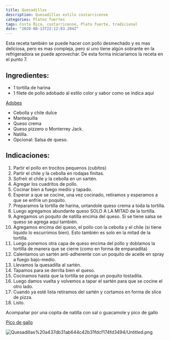 ```yaml
---
title: Quesadillas
description: Quesadillas estilo costarricense
categories: Platos fuertes
tags: Costa Rica, costarricense, Plato fuerte, tradicional
date: "2020-08-13T22:12:03.284Z"
---
```

Esta receta también se puede hacer con pollo desmechado y es mas deliciosa, pero es mas compleja, pero si uno tiene algún sobrante en la refrigeradora se puede aprovechar. De esta forma iniciaríamos la receta en el punto 7.

## Ingredientes:

- 1 tortilla de harina
- 1 filete de pollo adobado al estilo color y sabor como se indica aquí

[Adobes ](/Adobes/Adobes/)

- Cebolla y chile dulce
- Mantequilla
- Queso crema
- Queso pizzero o Monterrey Jack.
- Natilla.
- Opcional: Salsa de queso.

## Indicaciones:

1. Partir el pollo en trocitos pequenos (cubitos)
2. Partir el chile y la cebolla en rodajas finitas.
3. Sofreír el chile y la cebolla en un sartén.
4. Agregar los cuadritos de pollo.
5. Cocinar bien a fuego medio y tapado.
6. Esperar a que se cocine, una vez cocinado, retiramos y esperamos a que se enfríe un poquito.
7. Preparamos la tortilla de harina, untandole queso crema a toda la tortilla.
8. Luego agregamos abundante queso SOLO A LA MITAD de la tortilla.
9. Agregamos un poquito de natilla encima del queso. Si se tiene salsa se queso se agrega aquí también.
10. Agregamos encima del queso, el pollo con la cebolla y el chile (si tiene liquido lo escurrimos bien). Esto también es solo en la mitad de la tortilla.
11. Luego ponemos otra capa de queso encima del pollo y doblamos la tortilla de manera que se cierre (como en forma de empanadita)
12. Calentamos un sartén anti-adherente con un poquito de aceite en spray a fuego bajo-medio.
13. Llevamos la quesadilla al sartén.
14. Tapamos para se derrita bien el queso.
15. Cocinamos hasta que la tortilla se ponga un poquito tostadita.
16. Luego damos vuelta y volvemos a tapar el sartén para que se cocine el otro lado. 
17. Cuando ya esté lista retiramos del sartén y cortamos en forma de slice de pizza.
18. Listo.

Acompañar por una copita de natilla con sal o guacamole y pico de gallo

[Pico de gallo](https://www.notion.so/Pico-de-gallo-ee74193811664ecf9718f428a8720f6e)

![Quesadillas%20a437db31ab644c42b31fdcf174fd3494/Untitled.png](Quesadillas%20a437db31ab644c42b31fdcf174fd3494/Untitled.png)